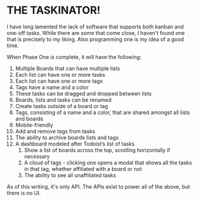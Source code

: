 # THE TASKINATOR!

I have long lamented the lack of software that supports both kanban and one-off tasks. While there are some that come close, I haven't found one that is precisely to my liking. Also programming one is my idea of a good time.

When Phase One is complete, it will have the following:
1. Multiple Boards that can have multiple lists
2. Each list can have one or more tasks
3. Each list can have one or more tags
4. Tags have a name and a color
5. These tasks can be dragged and dropped between lists
6. Boards, lists and tasks can be renamed
7. Create tasks outside of a board or tag
8. Tags, consisting of a name and a color, that are shared amongst all lists and boards
9. Mobile-friendly
10. Add and remove tags from tasks
11. The ability to archive boards lists and tags
12. A dashboard modeled after Todoist’s list of tasks
    1. Show a list of boards across the top, scrolling horizontally if necessary
    2. A cloud of tags - clicking one opens a modal that shows all the tasks in that tag, whether affiliated with a board or not
    3. The ability to see all unaffiliated tasks


As of this writing, it's only API. The APIs exist to power all of the above, but there is no UI.
